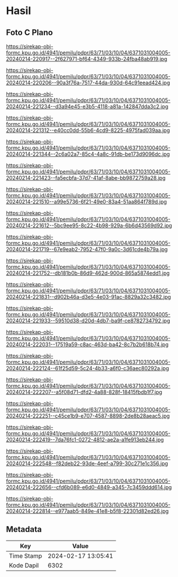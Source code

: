 # Hasil

## Foto C Plano

https://sirekap-obj-formc.kpu.go.id/4941/pemilu/pdpr/63/71/03/10/04/6371031004005-20240214-220917--2f627971-bf64-4349-933b-24fba48ab919.jpg

https://sirekap-obj-formc.kpu.go.id/4941/pemilu/pdpr/63/71/03/10/04/6371031004005-20240214-220206--90a3f76a-7517-44da-930d-64c91eead424.jpg

https://sirekap-obj-formc.kpu.go.id/4941/pemilu/pdpr/63/71/03/10/04/6371031004005-20240214-221234--d3a94e45-e3b5-4118-a81a-142847dda3c2.jpg

https://sirekap-obj-formc.kpu.go.id/4941/pemilu/pdpr/63/71/03/10/04/6371031004005-20240214-221312--e40cc0dd-55b6-4cd9-8225-4975fad039aa.jpg

https://sirekap-obj-formc.kpu.go.id/4941/pemilu/pdpr/63/71/03/10/04/6371031004005-20240214-221344--2c6a02a7-85c4-4a8c-91db-be173d9096dc.jpg

https://sirekap-obj-formc.kpu.go.id/4941/pemilu/pdpr/63/71/03/10/04/6371031004005-20240214-221423--fa5ecbfa-37d7-41af-8abe-bb9872759a28.jpg

https://sirekap-obj-formc.kpu.go.id/4941/pemilu/pdpr/63/71/03/10/04/6371031004005-20240214-221510--a99e5736-6f21-49e0-83a4-51aa864f789d.jpg

https://sirekap-obj-formc.kpu.go.id/4941/pemilu/pdpr/63/71/03/10/04/6371031004005-20240214-221612--5bc9ee95-8c22-4b98-929a-6b6d43569d92.jpg

https://sirekap-obj-formc.kpu.go.id/4941/pemilu/pdpr/63/71/03/10/04/6371031004005-20240214-221719--67e9eab2-7952-47f0-9a0c-3d61cde4b79a.jpg

https://sirekap-obj-formc.kpu.go.id/4941/pemilu/pdpr/63/71/03/10/04/6371031004005-20240214-221752--db181b0b-86d9-462d-900d-865a5874edd1.jpg

https://sirekap-obj-formc.kpu.go.id/4941/pemilu/pdpr/63/71/03/10/04/6371031004005-20240214-221831--d902b46a-d3e5-4e03-91ac-8829a32c3482.jpg

https://sirekap-obj-formc.kpu.go.id/4941/pemilu/pdpr/63/71/03/10/04/6371031004005-20240214-221933--59510d38-d20d-4db7-ba9f-ce8782734792.jpg

https://sirekap-obj-formc.kpu.go.id/4941/pemilu/pdpr/63/71/03/10/04/6371031004005-20240214-222031--17519a59-c8ac-463d-ba42-8c7b2b618b74.jpg

https://sirekap-obj-formc.kpu.go.id/4941/pemilu/pdpr/63/71/03/10/04/6371031004005-20240214-222124--61f25d59-5c24-4b33-a6f0-c36aec80292a.jpg

https://sirekap-obj-formc.kpu.go.id/4941/pemilu/pdpr/63/71/03/10/04/6371031004005-20240214-222207--a5f08d71-dfd2-4a88-828f-18415fbdb1f7.jpg

https://sirekap-obj-formc.kpu.go.id/4941/pemilu/pdpr/63/71/03/10/04/6371031004005-20240214-222251--c45ce1b9-e707-4587-8898-2de8b28aeac5.jpg

https://sirekap-obj-formc.kpu.go.id/4941/pemilu/pdpr/63/71/03/10/04/6371031004005-20240214-222419--7da76fc1-0272-4812-ae2a-a1fe913eb244.jpg

https://sirekap-obj-formc.kpu.go.id/4941/pemilu/pdpr/63/71/03/10/04/6371031004005-20240214-222548--f82deb22-93de-4eef-a799-30c271e1c356.jpg

https://sirekap-obj-formc.kpu.go.id/4941/pemilu/pdpr/63/71/03/10/04/6371031004005-20240214-222656--cfd6b089-e6d0-4849-a345-7c3459ddd614.jpg

https://sirekap-obj-formc.kpu.go.id/4941/pemilu/pdpr/63/71/03/10/04/6371031004005-20240214-222814--e977aab5-849e-41e8-b5f8-22301d82ed26.jpg


## Metadata

| Key        | Value               |
| ---------- | ------------------- |
| Time Stamp | 2024-02-17 13:05:41 |
| Kode Dapil | 6302                |



